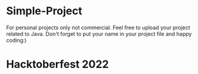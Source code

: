 # Simple-Project

For personal projects only not commercial. Feel free to upload your project related to Java. Don't forget to put your name in your project file and happy coding:)

# Hacktoberfest 2022
